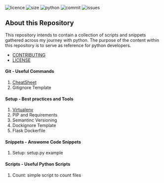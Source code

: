 ![licence](https://img.shields.io/apm/l/snippets) ![size](https://img.shields.io/github/repo-size/ppmadalin/pyreference) ![python](https://img.shields.io/pypi/pyversions/Django) ![commit](https://img.shields.io/github/last-commit/ppmadalin/pyreference) ![issues](https://img.shields.io/github/issues/ppmadalin/pyreference)

## About this Repository

This repository intends to contain a collection of scripts and snippets gathered across my journey with python. The purpose of the content within this repository is to serve as reference for python developers. 

- [CONTRIBUTING](CONTRIBUTING.md)
- [LICENSE](LICENSE)

#### Git - Useful Commands

01. [CheatSheet](docs/tools/git_cheatsheet.md)
02. Gitignore Template

#### Setup - Best practices and Tools

01. [Virtualenv](docs/tools/working_with_virtualenv.md)
02. PIP and Requirements
03. Semantinc Versioning
04. Dockignore Template
05. Flask Dockerfile

#### Snippets - Answome Code Snippets

01. Setup: setup.py example

#### Scripts - Useful Python Scripts

01. Count: simple script to count files  

